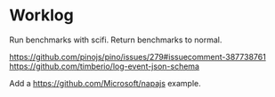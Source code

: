 # Worklog

Run benchmarks with scifi.
Return benchmarks to normal.

https://github.com/pinojs/pino/issues/279#issuecomment-387738761
https://github.com/timberio/log-event-json-schema

Add a https://github.com/Microsoft/napajs example.


